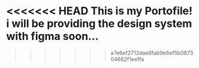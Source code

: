 <<<<<<< HEAD
This is my Portofile!
i will be providing the design system with figma soon...
=======

>>>>>>> a7e6ef2712dae8fab9e6ef5b087304662f1ee1fa
